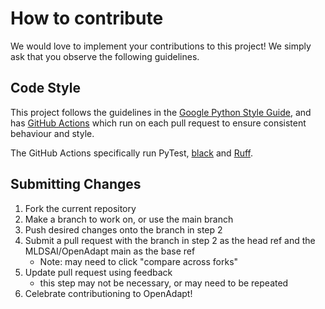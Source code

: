 # How to contribute

We would love to implement your contributions to this project! We simply ask that you observe the following guidelines.  

## Code Style

This project follows the guidelines in the [Google Python Style Guide](https://google.github.io/styleguide/pyguide.html), and has [GitHub Actions](https://github.com/MLDSAI/OpenAdapt/actions/new) which run on each pull request to ensure consistent behaviour and style.

The GitHub Actions specifically run PyTest, [black](https://github.com/psf/black) and [Ruff](https://beta.ruff.rs/docs/).


## Submitting Changes

1. Fork the current repository
2. Make a branch to work on, or use the main branch
3. Push desired changes onto the branch in step 2
4. Submit a pull request with the branch in step 2 as the head ref and the MLDSAI/OpenAdapt main as the base ref
     - Note: may need to click "compare across forks"
5. Update pull request using feedback
     - this step may not be necessary, or may need to be repeated
6. Celebrate contributioning to OpenAdapt!
